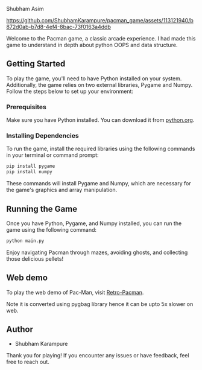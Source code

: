 Shubham 
Asim

https://github.com/ShubhamKarampure/pacman_game/assets/113121940/b872d0ab-b7d8-4ef4-8bac-73f0163a4ddb

Welcome to the Pacman game, a classic arcade experience. I had made this game to understand in depth about python OOPS and data structure.

## Getting Started

To play the game, you'll need to have Python installed on your system. Additionally, the game relies on two external libraries, Pygame and Numpy. Follow the steps below to set up your environment:

### Prerequisites

Make sure you have Python installed. You can download it from [python.org](https://www.python.org/downloads/).

### Installing Dependencies

To run the game, install the required libraries using the following commands in your terminal or command prompt:

```bash
pip install pygame
pip install numpy
```

These commands will install Pygame and Numpy, which are necessary for the game's graphics and array manipulation.

## Running the Game

Once you have Python, Pygame, and Numpy installed, you can run the game using the following command:

```bash
python main.py
```

Enjoy navigating Pacman through mazes, avoiding ghosts, and collecting those delicious pellets!


## Web demo

To play the web demo of Pac-Man, visit [Retro-Pacman](https://shubhamkarampure.itch.io/retro-pacman).

Note it is converted using pygbag library hence it can be upto 5x slower on web.

## Author

- Shubham Karampure

Thank you for playing! If you encounter any issues or have feedback, feel free to reach out.
